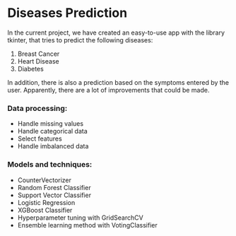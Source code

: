 # Diseases Prediction

In the current project, we have created an easy-to-use app with the library tkinter, that tries to predict the following diseases:

1. Breast Cancer
2. Heart Disease
3. Diabetes

In addition, there is also a prediction based on the symptoms entered by the user. Apparently, there are a lot of improvements that could be made.

### Data processing: 
* Handle missing values
* Handle categorical data
* Select features
* Handle imbalanced data

### Models and techniques:
* CounterVectorizer
* Random Forest Classifier
* Support Vector Classifier
* Logistic Regression
* XGBoost Classifier
* Hyperparameter tuning with GridSearchCV
* Ensemble learning method with VotingClassifier


